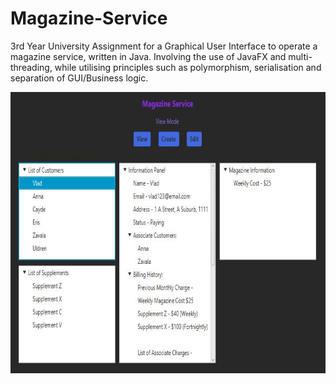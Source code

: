 # Magazine-Service
3rd Year University Assignment for a Graphical User Interface to operate a magazine service, written in Java. Involving the use of JavaFX and multi-threading, while utilising principles such as polymorphism, serialisation and separation of GUI/Business logic.

<img src="images/2.JPG" width="720" height="450" >
